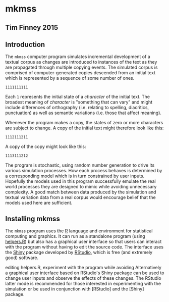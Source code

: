 # mkmss

## Tim Finney 2015

## Introduction

The `mkmss` computer program simulates incremental development of a textual corpus as changes are introduced to instances of the text as they are propagated through multiple copying events. The simulated corpus is comprised of computer-generated copies descended from an initial text which is represented by a sequence of some number of ones.

`1111111111`

Each `1` represents the initial state of a *character* of the initial text. The broadest meaning of *character* is "something that can vary" and might include differences of orthography (i.e. relating to spelling, diacritics, punctuation) as well as semantic variations (i.e. those that affect meaning). 

Whenever the program makes a copy, the states of zero or more characters are subject to change. A copy of the initial text might therefore look like this:

`1112111211`

A copy of the copy might look like this:

`1113111212`

The program is stochastic, using random number generation to drive its various simulation processes. How each process behaves is determined by a corresponding model which is in turn constrained by user inputs. Hopefully the models used in this program successfully emulate the real world processes they are designed to mimic while avoiding unnecessary complexity. A good match between data produced by the simulation and textual variation data from a real corpus would encourage belief that the models used here are sufficient.

## Installing mkmss

The `mkmss` program uses the [R](https://www.r-project.org/) language and environment for statistical computing and graphics. It can run as a standalone program (using [helpers.R](helpers.R)) but also has a graphical user interface so that users can interact with the program without having to edit the source code. The interface uses the [Shiny](http://shiny.rstudio.com/) package developed by [RStudio](https://www.rstudio.com/), which is free (and extremely good) software.

editing helpers.R, experiment with the program while avoiding Alternatively a graphical user interface based on RStudio's Shiny package can be used to change user inputs and observe the effects of these changes. The RStudio latter mode is recommended for those interested in experimenting with the simulation or be used in conjunction with [RStudio] and the [Shiny] package.


